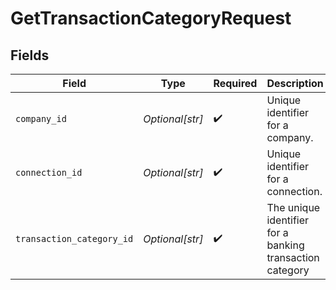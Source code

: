 # GetTransactionCategoryRequest


## Fields

| Field                                                    | Type                                                     | Required                                                 | Description                                              | Example                                                  |
| -------------------------------------------------------- | -------------------------------------------------------- | -------------------------------------------------------- | -------------------------------------------------------- | -------------------------------------------------------- |
| `company_id`                                             | *Optional[str]*                                          | :heavy_check_mark:                                       | Unique identifier for a company.                         | 8a210b68-6988-11ed-a1eb-0242ac120002                     |
| `connection_id`                                          | *Optional[str]*                                          | :heavy_check_mark:                                       | Unique identifier for a connection.                      | 2e9d2c44-f675-40ba-8049-353bfcb5e171                     |
| `transaction_category_id`                                | *Optional[str]*                                          | :heavy_check_mark:                                       | The unique identifier for a banking transaction category |                                                          |